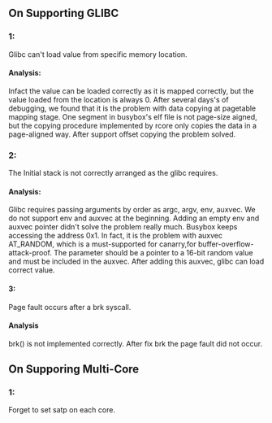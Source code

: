 ## On Supporting GLIBC
### 1:
Glibc can't load value from specific memory location.

#### Analysis:
Infact the value can be loaded correctly as it is mapped correctly, but the value loaded from the location is always $0$. After several days's of debugging, we found that it is the problem with data copying at pagetable mapping stage. One segment in busybox's elf file is not page-size aigned, but the copying procedure implemented by rcore only copies the data in a page-aligned way. After support offset copying the problem solved.

### 2:
The Initial stack is not correctly arranged as the glibc requires. 
#### Analysis:
Glibc requires passing arguments by order as argc, argv, env, auxvec. We do not support env and auxvec at the beginning. Adding an empty env and auxvec pointer didn't solve the problem really much. Busybox keeps accessing the address 0x1. In fact, it is the problem with auxvec AT_RANDOM, which is a must-supported for canarry,for buffer-overflow-attack-proof. The parameter should be a pointer to a 16-bit random value and must be included in the auxvec. After adding this auxvec, glibc can load correct value.

#### 3:
Page fault occurs after a brk syscall.
#### Analysis
brk() is not implemented correctly. After fix brk the page fault did not occur.

## On Supporing Multi-Core
### 1:
Forget to set satp on each core.